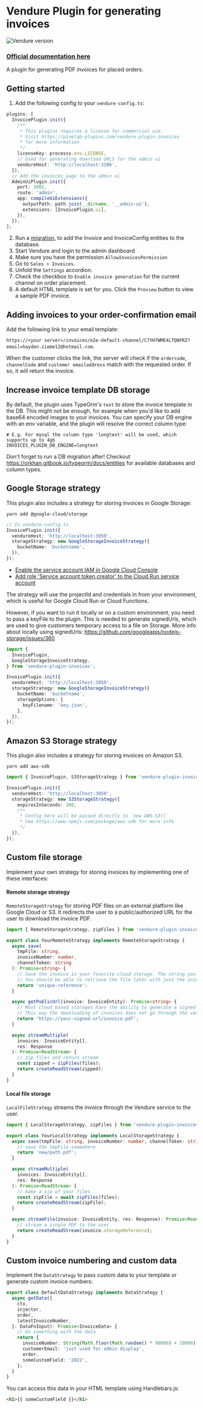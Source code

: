 # Vendure Plugin for generating invoices

![Vendure version](https://img.shields.io/badge/dynamic/json.svg?url=https%3A%2F%2Fraw.githubusercontent.com%2FPinelab-studio%2Fpinelab-vendure-plugins%2Fmain%2Fpackage.json&query=$.devDependencies[%27@vendure/core%27]&colorB=blue&label=Built%20on%20Vendure)

### [Official documentation here](https://pinelab-plugins.com/plugin/vendure-plugin-invoices)

A plugin for generating PDF invoices for placed orders.

## Getting started

1. Add the following config to your `vendure-config.ts`:

```ts
plugins: [
  InvoicePlugin.init({
    /**
     * This plugins requires a license for commercial use.
     * Visit https://pinelab-plugins.com/vendure-plugin-invoices
     * for more information
     */
    licenseKey: processs.env.LICENSE,
    // Used for generating download URLS for the admin ui
    vendureHost: 'http://localhost:3106',
  }),
  // Add the invoices page to the admin ui
  AdminUiPlugin.init({
    port: 3002,
    route: 'admin',
    app: compileUiExtensions({
      outputPath: path.join(__dirname, '__admin-ui'),
      extensions: [InvoicePlugin.ui],
    }),
  }),
];
```

2. Run a [migration](https://www.vendure.io/docs/developer-guide/migrations/), to add the Invoice and InvoiceConfig
   entities to the database.
3. Start Vendure and login to the admin dashboard
4. Make sure you have the permission `AllowInvoicesPermission`
5. Go to `Sales > Invoices`.
6. Unfold the `Settings` accordion.
7. Check the checkbox to `Enable invoice generation` for the current channel on order placement.
8. A default HTML template is set for you. Click the `Preview` button to view a sample PDF invoice.

## Adding invoices to your order-confirmation email

Add the following link to your email template:

`https://<your server>/invoices/e2e-default-channel/C7YH7WME4LTQNFRZ?email=hayden.zieme12@hotmail.com`.

When the customer clicks the link, the server will check if the `ordercode`, `channelCode` and `customer emailaddress`
match with the requested order. If so, it will return the invoice.

## Increase invoice template DB storage

By default, the plugin uses TypeOrm's `text` to store the invoice template in the DB. This might not be enough, for example when you'd like to add base64 encoded images to your invoices. You can specify your DB engine with an env variable, and the plugin will resolve the correct column type:

```shell
# E.g. For mysql the column type 'longtext' will be used, which supports up to 4gb
INVOICES_PLUGIN_DB_ENGINE=longtext
```

Don't forget to run a DB migration after! Checkout https://orkhan.gitbook.io/typeorm/docs/entities for available databases and column types.

## Google Storage strategy

This plugin also includes a strategy for storing invoices in Google Storage:

`yarn add @google-cloud/storage`

```ts
// In vendure-config.ts
InvoicePlugin.init({
  vendureHost: 'http://localhost:3050',
  storageStrategy: new GoogleStorageInvoiceStrategy({
    bucketName: 'bucketname',
  }),
});
```

- [Enable the service account IAM in Google Cloud Console](https://console.developers.google.com/apis/api/iamcredentials.googleapis.com/overview)
- [Add role 'Service account token creator' to the Cloud Run service account](https://github.com/googleapis/nodejs-storage/issues/1222)

The strategy will use the projectId and credentials in from your environment, which is useful for Google Cloud Run or
Cloud Functions.

However, if you want to run it locally or on a custom environment, you need to pass a keyFile to the plugin. This is
needed to generate signedUrls, which are used to give customers temporary access to a file on Storage. More info about
locally using signedUrls: https://github.com/googleapis/nodejs-storage/issues/360

```ts
import {
  InvoicePlugin,
  GoogleStorageInvoiceStrategy,
} from 'vendure-plugin-invoices';

InvoicePlugin.init({
  vendureHost: 'http://localhost:3050',
  storageStrategy: new GoogleStorageInvoiceStrategy({
    bucketName: 'bucketname',
    storageOptions: {
      keyFilename: 'key.json',
    },
  }),
});
```

## Amazon S3 Storage strategy

This plugin also includes a strategy for storing invoices on Amazon S3.

`yarn add aws-sdk`

```ts
import { InvoicePlugin, S3StorageStrategy } from 'vendure-plugin-invoices';

InvoicePlugin.init({
  vendureHost: 'http://localhost:3050',
  storageStrategy: new S3StorageStrategy({
    expiresInSeconds: 360,
    /**
     * Config here will be passed directly to `new AWS.S3()`
     * See https://www.npmjs.com/package/aws-sdk for more info
     */
  }),
});
```

## Custom file storage

Implement your own strategy for storing invoices by implementing one of these interfaces:

#### Remote storage strategy

`RemoteStorageStrategy` for storing PDF files on an external platform like Google Cloud or S3. It redirects the user to
a public/authorized URL for the user to download the invoice PDF.

```ts
import { RemoteStorageStrategy, zipFiles } from 'vendure-plugin-invoices';

export class YourRemoteStrategy implements RemoteStorageStrategy {
  async save(
    tmpFile: string,
    invoiceNumber: number,
    channelToken: string
  ): Promise<string> {
    // Save the invoice in your favorite cloud storage. The string you return will be saved as unique reference to your invoice.
    // You should be able to retrieve the file later with just the unique reference
    return 'unique-reference';
  }

  async getPublicUrl(invoice: InvoiceEntity): Promise<string> {
    // Most cloud based storages have the ability to generate a signed URL, which is available for X amount of time.
    // This way the downloading of invoices does not go through the vendure service
    return 'https://your-signed-url/invoice.pdf';
  }

  async streamMultiple(
    invoices: InvoiceEntity[],
    res: Response
  ): Promise<ReadStream> {
    // zip files and return stream
    const zipped = zipFiles(files);
    return createReadStream(zipped);
  }
}
```

#### Local file storage

`LocalFileStrategy` streams the invoice through the Vendure service to the user.

```ts
import { LocalStorageStrategy, zipFiles } from 'vendure-plugin-invoices';

export class YourLocalStrategy implements LocalStorageStrategy {
  async save(tmpFile: string, invoiceNumber: number, channelToken: string) {
    // save the tmpFile somewhere
    return 'new/path.pdf';
  }

  async streamMultiple(
    invoices: InvoiceEntity[],
    res: Response
  ): Promise<ReadStream> {
    // make a zip of your files
    const zipFile = await zipFiles(files);
    return createReadStream(zipFile);
  }

  async streamFile(invoice: InvoiceEntity, res: Response): Promise<ReadStream> {
    // stream a single PDF to the user
    return createReadStream(invoice.storageReference);
  }
}
```

## Custom invoice numbering and custom data

Implement the `DataStrategy` to pass custom data to your template or generate custom invoice numbers:

```ts
export class DefaultDataStrategy implements DataStrategy {
  async getData({
    ctx,
    injector,
    order,
    latestInvoiceNumber,
  }: DataFnInput): Promise<InvoiceData> {
    // Do something with the data
    return {
      invoiceNumber: String(Math.floor(Math.random() * 90000) + 10000),
      customerEmail: 'just used for admin display',
      order,
      someCustomField: '2022',
    };
  }
}
```

You can access this data in your HTML template using Handlebars.js:

```html
<h1>{{ someCustomField }}</h1>
```
